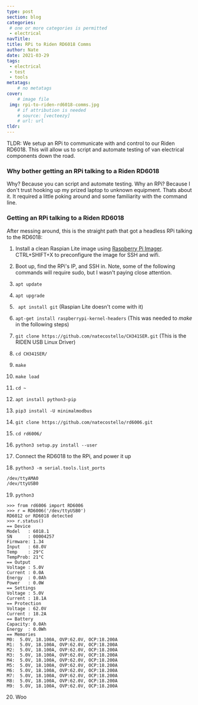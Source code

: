 ```yaml
---
type: post
section: blog
categories: 
 # one or more categories is permitted
 - electrical
navTitle: 
title: RPi to Riden RD6018 Comms
author: Nate
date: 2021-03-29
tags:
 - electrical
 - test
 - tools
metatags:
	# no metatags
cover: 
	# image file
 img: rpi-to-riden-rd6018-comms.jpg
	# if attribution is needed
	# source: [vecteezy]
	# url: url
tldr:
---
```

TLDR: We setup an RPi to communicate with and control to our Riden RD6018.  This will allow us to script and automate testing of van electrical components down the road.<!--excerpt-->

### Why bother getting an RPi talking to a Riden RD6018
Why? Because you can script and automate testing.  Why an RPi? Because I don't trust hooking up my prized laptop to unknown equipment.  Thats about it.  It required a little poking around and some familiarity with the command line.

### Getting an RPi talking to a Riden RD6018
After messing around, this is the straight path that got a headless RPi talking to the RD6018:

1. Install a clean Raspian Lite image using [Raspberry Pi Imager](https://www.raspberrypi.org/software/).  CTRL+SHIFT+X to preconfigure the image for SSH and wifi.

2. Boot up, find the RPi's IP, and SSH in.  Note, some of the following commands will require sudo, but I wasn't paying close attention.

3. ```apt update```
4. ```apt upgrade```
5. ``` apt install git``` (Raspian Lite doesn't come with it)
6. ```apt-get install raspberrypi-kernel-headers``` (This was needed to *make* in the following steps)

7. ```git clone https://github.com/natecostello/CH341SER.git``` (This is the RIDEN USB Linux Driver)

8. ```cd CH341SER/```

9. ```make```

10. ```make load```

11. ```cd ~```

12. ```apt install python3-pip```

13. ```pip3 install -U minimalmodbus```

14. ```git clone https://github.com/natecostello/rd6006.git```

15. ```cd rd6006/```

16. ```python3 setup.py install --user```

17. Connect the RD6018 to the RPi, and power it up

18. ```python3 -m serial.tools.list_ports``` 

```bash
/dev/ttyAMA0        
/dev/ttyUSB0 
```

19. ```python3```

```
>>> from rd6006 import RD6006
>>> r = RD6006('/dev/ttyUSB0')
RD6012 or RD6018 detected
>>> r.status()
== Device
Model   : 6018.1
SN      : 00004257
Firmware: 1.34
Input   : 68.0V
Temp    : 29°C
TempProb: 21°C
== Output
Voltage : 5.0V
Current : 0.0A
Energy  : 0.0Ah
Power   : 0.0W
== Settings
Voltage : 5.0V
Current : 18.1A
== Protection
Voltage : 62.0V
Current : 18.2A
== Battery
Capacity: 0.0Ah
Energy  : 0.0Wh
== Memories
M0:  5.0V, 18.100A, OVP:62.0V, OCP:18.200A
M1:  5.0V, 18.100A, OVP:62.0V, OCP:18.200A
M2:  5.0V, 18.100A, OVP:62.0V, OCP:18.200A
M3:  5.0V, 18.100A, OVP:62.0V, OCP:18.200A
M4:  5.0V, 18.100A, OVP:62.0V, OCP:18.200A
M5:  5.0V, 18.100A, OVP:62.0V, OCP:18.200A
M6:  5.0V, 18.100A, OVP:62.0V, OCP:18.200A
M7:  5.0V, 18.100A, OVP:62.0V, OCP:18.200A
M8:  5.0V, 18.100A, OVP:62.0V, OCP:18.200A
M9:  5.0V, 18.100A, OVP:62.0V, OCP:18.200A
```

20. Woo